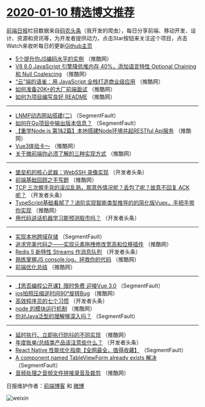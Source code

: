 # [2020-01-10 精选博文推荐](http://hao.caibaojian.com/date/2020/01/10)

[前端日报](http://caibaojian.com/c/news)栏目数据来自[码农头条](http://hao.caibaojian.com/)（我开发的爬虫），每日分享前端、移动开发、设计、资源和资讯等，为开发者提供动力，点击Star按钮来关注这个项目，点击Watch来收听每日的更新[Github主页](https://github.com/kujian/frontendDaily)
* [5个提升你JS编码水平的实例](http://hao.caibaojian.com/135652.html) （推酷网）
* [V8 8.0 JavaScript 引擎降低堆内存 40%，添加语言特性 Optional Chaining 和 Null Coalescing](http://hao.caibaojian.com/135656.html) （推酷网）
* [“云”端的语雀：用 JavaScript 全栈打造商业级应用](http://hao.caibaojian.com/135653.html) （推酷网）
* [如何准备20K+的大厂前端面试](http://hao.caibaojian.com/135629.html) （推酷网）
* [如何为项目编写良好 README](http://hao.caibaojian.com/135630.html) （推酷网）

***
* [LNMP动态网站搭建(二)](http://hao.caibaojian.com/135607.html) （SegmentFault）
* [如何在Go项目中输出版本信息？](http://hao.caibaojian.com/135597.html) （SegmentFault）
* [【重学Node.js 第1&amp;2篇】本地搭建Node环境并起RESTful Api服务](http://hao.caibaojian.com/135631.html) （推酷网）
* [Vue3体验卡～](http://hao.caibaojian.com/135650.html) （推酷网）
* [关于微前端你必须了解的三种实现方式](http://hao.caibaojian.com/135635.html) （推酷网）

***
* [堡垒机的核心武器：WebSSH 录像实现](http://hao.caibaojian.com/135612.html) （开发者头条）
* [前端基础回顾之手写题](http://hao.caibaojian.com/135636.html) （推酷网）
* [TCP 三次握手背的滚瓜乱熟，那意外情况呢？丢包了呢？故意不回复 ACK 呢？](http://hao.caibaojian.com/135613.html) （开发者头条）
* [TypeScript基础看腻了？进阶实现智能类型推导的的简化版Vuex，手把手带你实现](http://hao.caibaojian.com/135654.html) （推酷网）
* [用代码说话机器学习能预测股市吗？](http://hao.caibaojian.com/135624.html) （开发者头条）

***
* [实现本地跨域存储](http://hao.caibaojian.com/135603.html) （SegmentFault）
* [追求完美代码之——实现元素拖拽修改宽高和位移插件](http://hao.caibaojian.com/135637.html) （推酷网）
* [Redis 5 新特性 Streams 作消息队列](http://hao.caibaojian.com/135614.html) （开发者头条）
* [熟练掌握JS console.log，拯救你的代码](http://hao.caibaojian.com/135655.html) （推酷网）
* [前端优化总结](http://hao.caibaojian.com/135627.html) （推酷网）

***
* [【思否编程公开课】限时免费  迎接Vue 3.0](http://hao.caibaojian.com/135604.html) （SegmentFault）
* [ios拍照压缩逆时间90°旋转Bug](http://hao.caibaojian.com/135638.html) （推酷网）
* [高效程序员的七个习惯](http://hao.caibaojian.com/135615.html) （开发者头条）
* [node 的模块运行机制](http://hao.caibaojian.com/135628.html) （推酷网）
* [你对Java泛型的理解够深入吗？](http://hao.caibaojian.com/135605.html) （SegmentFault）

***
* [延时执行、立即执行防抖的不同实现](http://hao.caibaojian.com/135639.html) （推酷网）
* [年度账单/总结类产品该注意些什么？](http://hao.caibaojian.com/135616.html) （开发者头条）
* [React Native 性能优化指南【全网最全，值得收藏】](http://hao.caibaojian.com/135595.html) （SegmentFault）
* [A component named TableViewForm already exists 解决](http://hao.caibaojian.com/135606.html) （SegmentFault）
* [音频处理之音频文件拼接录音及裁剪](http://hao.caibaojian.com/135642.html) （推酷网）

日报维护作者：[前端博客](http://caibaojian.com/) 和 [微博](http://caibaojian.com/go/weibo)

![weixin](https://user-images.githubusercontent.com/3055447/38468989-651132ac-3b80-11e8-8e6b-15122322a9d7.png)